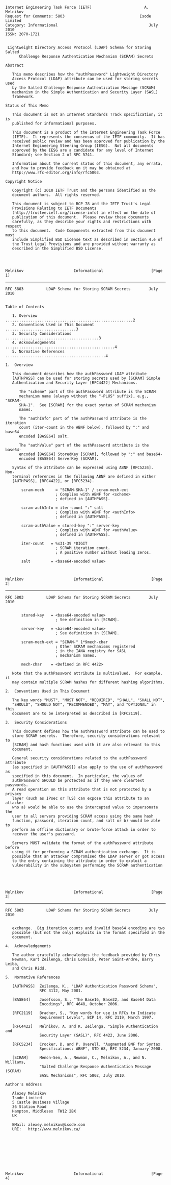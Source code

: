     Internet Engineering Task Force (IETF)                       A. Melnikov
    Request for Comments: 5803                                 Isode Limited
    Category: Informational                                        July 2010
    ISSN: 2070-1721


     Lightweight Directory Access Protocol (LDAP) Schema for Storing Salted
          Challenge Response Authentication Mechanism (SCRAM) Secrets

    Abstract

       This memo describes how the "authPassword" Lightweight Directory
       Access Protocol (LDAP) attribute can be used for storing secrets used
       by the Salted Challenge Response Authentication Message (SCRAM)
       mechanism in the Simple Authentication and Security Layer (SASL)
       framework.

    Status of This Memo

       This document is not an Internet Standards Track specification; it is
       published for informational purposes.

       This document is a product of the Internet Engineering Task Force
       (IETF).  It represents the consensus of the IETF community.  It has
       received public review and has been approved for publication by the
       Internet Engineering Steering Group (IESG).  Not all documents
       approved by the IESG are a candidate for any level of Internet
       Standard; see Section 2 of RFC 5741.

       Information about the current status of this document, any errata,
       and how to provide feedback on it may be obtained at
       http://www.rfc-editor.org/info/rfc5803.

    Copyright Notice

       Copyright (c) 2010 IETF Trust and the persons identified as the
       document authors.  All rights reserved.

       This document is subject to BCP 78 and the IETF Trust's Legal
       Provisions Relating to IETF Documents
       (http://trustee.ietf.org/license-info) in effect on the date of
       publication of this document.  Please review these documents
       carefully, as they describe your rights and restrictions with respect
       to this document.  Code Components extracted from this document must
       include Simplified BSD License text as described in Section 4.e of
       the Trust Legal Provisions and are provided without warranty as
       described in the Simplified BSD License.




    Melnikov                      Informational                     [Page 1]

------------------------------------------------------------------------

``` newpage
RFC 5803          LDAP Schema for Storing SCRAM Secrets        July 2010


Table of Contents

   1. Overview ........................................................2
   2. Conventions Used in This Document ...............................3
   3. Security Considerations .........................................3
   4. Acknowledgements ................................................4
   5. Normative References ............................................4

1.  Overview

   This document describes how the authPassword LDAP attribute
   [AUTHPASS] can be used for storing secrets used by [SCRAM] Simple
   Authentication and Security Layer [RFC4422] Mechanisms.

      The "scheme" part of the authPassword attribute is the SCRAM
      mechanism name (always without the "-PLUS" suffix), e.g., "SCRAM-
      SHA-1".  See [SCRAM] for the exact syntax of SCRAM mechanism
      names.

      The "authInfo" part of the authPassword attribute is the iteration
      count (iter-count in the ABNF below), followed by ":" and base64-
      encoded [BASE64] salt.

      The "authValue" part of the authPassword attribute is the base64-
      encoded [BASE64] StoredKey [SCRAM], followed by ":" and base64-
      encoded [BASE64] ServerKey [SCRAM].

   Syntax of the attribute can be expressed using ABNF [RFC5234].  Non-
   terminal references in the following ABNF are defined in either
   [AUTHPASS], [RFC4422], or [RFC5234].

       scram-mech     = "SCRAM-SHA-1" / scram-mech-ext
                      ; Complies with ABNF for <scheme>
                      ; defined in [AUTHPASS].

       scram-authInfo = iter-count ":" salt
                      ; Complies with ABNF for <authInfo>
                      ; defined in [AUTHPASS].

       scram-authValue = stored-key ":" server-key
                      ; Complies with ABNF for <authValue>
                      ; defined in [AUTHPASS].

       iter-count   = %x31-39 *DIGIT
                      ; SCRAM iteration count.
                      ; A positive number without leading zeros.

       salt         = <base64-encoded value>



Melnikov                      Informational                     [Page 2]
```

------------------------------------------------------------------------

``` newpage
RFC 5803          LDAP Schema for Storing SCRAM Secrets        July 2010


       stored-key   = <base64-encoded value>
                      ; See definition in [SCRAM].

       server-key   = <base64-encoded value>
                      ; See definition in [SCRAM].

       scram-mech-ext = "SCRAM-" 1*9mech-char
                      ; Other SCRAM mechanisms registered
                      ; in the IANA registry for SASL
                      ; mechanism names.

       mech-char    = <Defined in RFC 4422>

   Note that the authPassword attribute is multivalued.  For example, it
   may contain multiple SCRAM hashes for different hashing algorithms.

2.  Conventions Used in This Document

   The key words "MUST", "MUST NOT", "REQUIRED", "SHALL", "SHALL NOT",
   "SHOULD", "SHOULD NOT", "RECOMMENDED", "MAY", and "OPTIONAL" in this
   document are to be interpreted as described in [RFC2119].

3.  Security Considerations

   This document defines how the authPassword attribute can be used to
   store SCRAM secrets.  Therefore, security considerations relevant to
   [SCRAM] and hash functions used with it are also relevant to this
   document.

   General security considerations related to the authPassword attribute
   (as specified in [AUTHPASS]) also apply to the use of authPassword as
   specified in this document.  In particular, the values of
   authPassword SHOULD be protected as if they were cleartext passwords.
   A read operation on this attribute that is not protected by a privacy
   layer (such as IPsec or TLS) can expose this attribute to an attacker
   who a) would be able to use the intercepted value to impersonate the
   user to all servers providing SCRAM access using the same hash
   function, password, iteration count, and salt or b) would be able to
   perform an offline dictionary or brute-force attack in order to
   recover the user's password.

   Servers MUST validate the format of the authPassword attribute before
   using it for performing a SCRAM authentication exchange.  It is
   possible that an attacker compromised the LDAP server or got access
   to the entry containing the attribute in order to exploit a
   vulnerability in the subsystem performing the SCRAM authentication





Melnikov                      Informational                     [Page 3]
```

------------------------------------------------------------------------

``` newpage
RFC 5803          LDAP Schema for Storing SCRAM Secrets        July 2010


   exchange.  Big iteration counts and invalid base64 encoding are two
   possible (but not the only) exploits in the format specified in the
   document.

4.  Acknowledgements

   The author gratefully acknowledges the feedback provided by Chris
   Newman, Kurt Zeilenga, Chris Lonvick, Peter Saint-Andre, Barry Leiba,
   and Chris Ridd.

5.  Normative References

   [AUTHPASS]  Zeilenga, K., "LDAP Authentication Password Schema",
               RFC 3112, May 2001.

   [BASE64]    Josefsson, S., "The Base16, Base32, and Base64 Data
               Encodings", RFC 4648, October 2006.

   [RFC2119]   Bradner, S., "Key words for use in RFCs to Indicate
               Requirement Levels", BCP 14, RFC 2119, March 1997.

   [RFC4422]   Melnikov, A. and K. Zeilenga, "Simple Authentication and
               Security Layer (SASL)", RFC 4422, June 2006.

   [RFC5234]   Crocker, D. and P. Overell, "Augmented BNF for Syntax
               Specifications: ABNF", STD 68, RFC 5234, January 2008.

   [SCRAM]     Menon-Sen, A., Newman, C., Melnikov, A., and N. Williams,
               "Salted Challenge Response Authentication Message (SCRAM)
               SASL Mechanisms", RFC 5802, July 2010.

Author's Address

   Alexey Melnikov
   Isode Limited
   5 Castle Business Village
   36 Station Road
   Hampton, Middlesex  TW12 2BX
   UK

   EMail: alexey.melnikov@isode.com
   URI:   http://www.melnikov.ca/









Melnikov                      Informational                     [Page 4]
```
